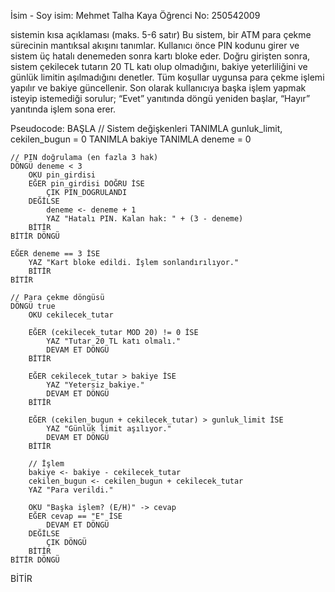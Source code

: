 İsim - Soy isim: Mehmet Talha Kaya
Öğrenci No: 250542009

sistemin kısa açıklaması (maks. 5-6 satır)
Bu sistem, bir ATM para çekme sürecinin mantıksal akışını tanımlar.
Kullanıcı önce PIN kodunu girer ve sistem üç hatalı denemeden sonra kartı bloke eder.
Doğru girişten sonra, sistem çekilecek tutarın 20 TL katı olup olmadığını, bakiye yeterliliğini ve günlük limitin aşılmadığını denetler.
Tüm koşullar uygunsa para çekme işlemi yapılır ve bakiye güncellenir.
Son olarak kullanıcıya başka işlem yapmak isteyip istemediği sorulur; “Evet” yanıtında döngü yeniden başlar, “Hayır” yanıtında işlem sona erer.

Pseudocode:
BAŞLA
    // Sistem değişkenleri
    TANIMLA gunluk_limit, cekilen_bugun = 0
    TANIMLA bakiye
    TANIMLA deneme = 0

    // PIN doğrulama (en fazla 3 hak)
    DÖNGÜ deneme < 3
        OKU pin_girdisi
        EĞER pin_girdisi DOĞRU İSE
            ÇIK PIN_DOGRULANDI
        DEĞİLSE
            deneme <- deneme + 1
            YAZ "Hatalı PIN. Kalan hak: " + (3 - deneme)
        BİTİR
    BİTİR DÖNGÜ

    EĞER deneme == 3 İSE
        YAZ "Kart bloke edildi. İşlem sonlandırılıyor."
        BİTİR
    BİTİR

    // Para çekme döngüsü
    DÖNGÜ true
        OKU cekilecek_tutar

        EĞER (cekilecek_tutar MOD 20) != 0 İSE
            YAZ "Tutar 20 TL katı olmalı."
            DEVAM ET DÖNGÜ
        BİTİR

        EĞER cekilecek_tutar > bakiye İSE
            YAZ "Yetersiz bakiye."
            DEVAM ET DÖNGÜ
        BİTİR

        EĞER (cekilen_bugun + cekilecek_tutar) > gunluk_limit İSE
            YAZ "Günlük limit aşılıyor."
            DEVAM ET DÖNGÜ
        BİTİR

        // İşlem
        bakiye <- bakiye - cekilecek_tutar
        cekilen_bugun <- cekilen_bugun + cekilecek_tutar
        YAZ "Para verildi."

        OKU "Başka işlem? (E/H)" -> cevap
        EĞER cevap == "E" İSE
            DEVAM ET DÖNGÜ
        DEĞİLSE
            ÇIK DÖNGÜ
        BİTİR
    BİTİR DÖNGÜ
BİTİR
